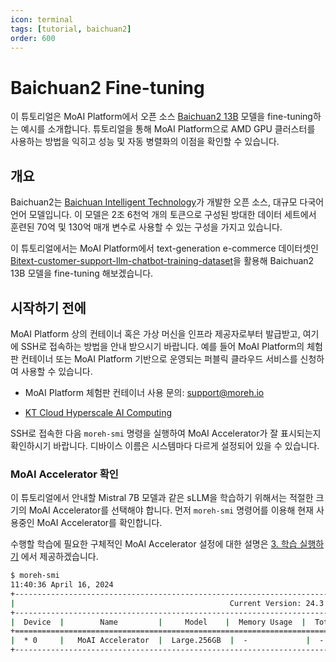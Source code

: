 ```yaml
---
icon: terminal
tags: [tutorial, baichuan2]
order: 600
---
```


# Baichuan2 Fine-tuning

이 튜토리얼은 MoAI Platform에서 오픈 소스 [Baichuan2 13B](https://huggingface.co/baichuan-inc/Baichuan2-13B-Base) 모델을 fine-tuning하는 예시를 소개합니다. 튜토리얼을 통해 MoAI Platform으로 AMD GPU 클러스터를 사용하는 방법을 익히고 성능 및 자동 병렬화의 이점을 확인할 수 있습니다.


## 개요

Baichuan2는 [Baichuan Intelligent Technology](https://github.com/baichuan-inc)가 개발한 오픈 소스, 대규모 다국어 언어 모델입니다. 이 모델은 2조 6천억 개의 토큰으로 구성된 방대한 데이터 세트에서 훈련된 70억 및 130억 매개 변수로 사용할 수 있는 구성을 가지고 있습니다. 

이 튜토리얼에서는 MoAI Platform에서 text-generation e-commerce 데이터셋인 [Bitext-customer-support-llm-chatbot-training-dataset](https://huggingface.co/datasets/bitext/Bitext-customer-support-llm-chatbot-training-dataset)을 활용해  Baichuan2 13B 모델을 fine-tuning 해보겠습니다.

## 시작하기 전에

MoAI Platform 상의 컨테이너 혹은 가상 머신을 인프라 제공자로부터 발급받고, 여기에 SSH로 접속하는 방법을 안내 받으시기 바랍니다. 예를 들어 MoAI Platform의 체험판 컨테이너 또는 MoAI Platform 기반으로 운영되는 퍼블릭 클라우드 서비스를 신청하여 사용할 수 있습니다.

- MoAI Platform 체험판 컨테이너 사용 문의: [support@moreh.io](mailto:support@moreh.io)

- [KT Cloud Hyperscale AI Computing](https://cloud.kt.com/solution/hyperscaleAiComputing/)

SSH로 접속한 다음 `moreh-smi` 명령을 실행하여 MoAI Accelerator가 잘 표시되는지 확인하시기 바랍니다. 디바이스 이름은 시스템마다 다르게 설정되어 있을 수 있습니다.

### MoAI Accelerator 확인

이 튜토리얼에서 안내할 Mistral 7B 모델과 같은 sLLM을 학습하기 위해서는 적절한 크기의 MoAI Accelerator를 선택해야 합니다. 먼저 `moreh-smi` 명령어를 이용해 현재 사용중인 MoAI Accelerator를 확인합니다. 

수행할 학습에 필요한 구체적인 MoAI Accelerator 설정에 대한 설명은 [3. 학습 실행하기](3_학습_실행하기.md) 에서 제공하겠습니다.  



```bash
$ moreh-smi
11:40:36 April 16, 2024
+-------------------------------------------------------------------------------------------------+
|                                                Current Version: 24.3.0  Latest Version: 24.3.0  |
+-------------------------------------------------------------------------------------------------+
|  Device  |        Name         |     Model    |  Memory Usage  |  Total Memory  |  Utilization  |
+=================================================================================================+
|  * 0     |   MoAI Accelerator  |  Large.256GB  |  -             |  -             |  -            |
+-------------------------------------------------------------------------------------------------+
```

